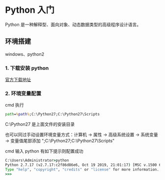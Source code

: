 # Python 入门

Python 是一种解释型、面向对象、动态数据类型的高级程序设计语言。

## 环境搭建

windows、python2

### 1. 下载安装 python

[官方下载地址](https://www.python.org/ftp/python/2.7.17/python-2.7.17.amd64.msi)

### 2. 环境变量配置

cmd 执行

```cmd
path=%path%;C:\Python27;C:\Python27\Scripts
```

C:\Python27 是上面文件的安装目录

也可以同过手动设置环境变量方式：计算机 -> 属性 -> 高级系统设置 -> 系统变量 -> 变量值尾部添加 ";C:\Python27;C:\Python27\Scripts"

cmd 输入 python 有如下提示则配置成功

```cmd
C:\Users\Administrator>python
Python 2.7.17 (v2.7.17:c2f86d86e6, Oct 19 2019, 21:01:17) [MSC v.1500 64 bit (AMD64)] on win32
Type "help", "copyright", "credits" or "license" for more information.
>>>
```
